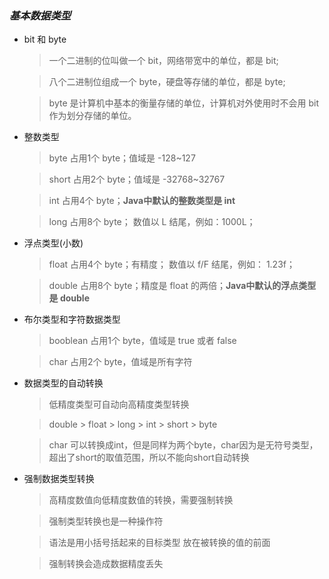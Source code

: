### ***基本数据类型***
* bit 和 byte
    > 一个二进制的位叫做一个 bit，网络带宽中的单位，都是 bit;

    > 八个二进制位组成一个 byte，硬盘等存储的单位，都是 byte;

    > byte 是计算机中基本的衡量存储的单位，计算机对外使用时不会用 bit 作为划分存储的单位。
* 整数类型
    > byte 占用1个 byte；值域是 -128~127

    > short 占用2个 byte；值域是 -32768~32767

    > int 占用4个 byte；**Java中默认的整数类型是 int**

    > long 占用8个 byte； 数值以 L 结尾，例如：1000L；
* 浮点类型(小数)
    > float 占用4个 byte；有精度； 数值以 f/F 结尾，例如： 1.23f；

    > double 占用8个 byte；精度是 float 的两倍；**Java中默认的浮点类型是 double**
* 布尔类型和字符数据类型
    > booblean 占用1个 byte，值域是 true 或者 false

    > char 占用2个 byte，值域是所有字符
* 数据类型的自动转换
    > 低精度类型可自动向高精度类型转换

    > double > float > long > int > short > byte

    > char 可以转换成int，但是同样为两个byte，char因为是无符号类型，超出了short的取值范围，所以不能向short自动转换
* 强制数据类型转换
    > 高精度数值向低精度数值的转换，需要强制转换

    > 强制类型转换也是一种操作符

    > 语法是用小括号括起来的目标类型 放在被转换的值的前面

    > 强制转换会造成数据精度丢失

